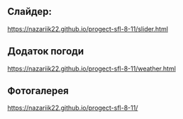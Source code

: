 ## Слайдер:
https://nazariik22.github.io/progect-sfl-8-11/slider.html
## Додаток погоди
https://nazariik22.github.io/progect-sfl-8-11/weather.html
## Фотогалерея
https://nazariik22.github.io/progect-sfl-8-11/
